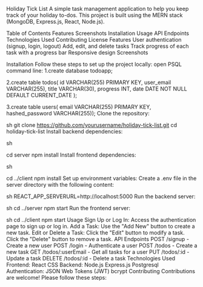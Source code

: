 Holiday Tick List
A simple task management application to help you keep track of your holiday to-dos. This project is built using the MERN stack (MongoDB, Express.js, React, Node.js).

Table of Contents
Features
Screenshots
Installation
Usage
API Endpoints
Technologies Used
Contributing
License
Features
User authentication (signup, login, logout)
Add, edit, and delete tasks
Track progress of each task with a progress bar
Responsive design
Screenshots

Installation
Follow these steps to set up the project locally:
open PSQL command line:
1.create database todoapp;

2.create table todos(
 id VARCHAR(255) PRIMARY KEY,
 user_email VARCHAR(255),
 title VARCHAR(30),
 progress INT,
 date DATE NOT NULL DEFAULT CURRENT_DATE
);

3.create table users(
email VARCHAR(255) PRIMARY KEY,
 hashed_password VARCHAR(255));
Clone the repository:

sh
git clone https://github.com/yourusername/holiday-tick-list.git
cd holiday-tick-list
Install backend dependencies:

sh

cd server
npm install
Install frontend dependencies:

sh

cd ../client
npm install
Set up environment variables:
Create a .env file in the server directory with the following content:

sh
REACT_APP_SERVERURL=http://localhost:5000
Run the backend server:

sh
cd ../server
npm start
Run the frontend server:

sh
cd ../client
npm start
Usage
Sign Up or Log In:
Access the authentication page to sign up or log in.
Add a Task:
Use the "Add New" button to create a new task.
Edit or Delete a Task:
Click the "Edit" button to modify a task.
Click the "Delete" button to remove a task.
API Endpoints
POST /signup - Create a new user
POST /login - Authenticate a user
POST /todos - Create a new task
GET /todos/:userEmail - Get all tasks for a user
PUT /todos/:id - Update a task
DELETE /todos/:id - Delete a task
Technologies Used
Frontend:
React
CSS
Backend:
Node.js
Express.js
Postgresql
Authentication:
JSON Web Tokens (JWT)
bcrypt
Contributing
Contributions are welcome! Please follow these steps:
